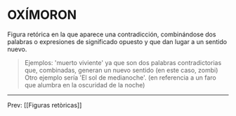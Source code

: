 # OXÍMORON 
Figura retórica en la que aparece una contradicción, combinándose dos palabras o expresiones de significado opuesto y que dan lugar a un sentido nuevo.   

>Ejemplos:
> 'muerto viviente' ya que son dos palabras contradictorias que, combinadas, generan un nuevo sentido (en este caso, zombi) 
>Otro ejemplo sería 'El sol de medianoche'. (en referencia a un faro que alumbra en la oscuridad de la noche) 

___
Prev: [[Figuras retòricas]]